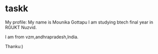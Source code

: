 # taskk
My profile:
My name is Mounika Gottapu
I am studying btech final year in RGUKT Nuzvid.



I am from vzm,andhrapradesh,India.

Thanku:)
